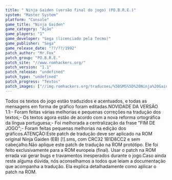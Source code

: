 ```yaml
---
title: " Ninja Gaiden (versão final do jogo) (PO.B.R.E.)"
system: "Master System"
platform: "Console"
game_title: "Ninja Gaiden"
game_category: "Ação"
game_players: "1"
game_developer: "Sega (licenciado pela Tecmo)"
game_publisher: "Sega"
game_release_date: "??/??/1992"
patch_author: "Mr.Fox"
patch_group: "PO.B.R.E."
patch_site: "//www.romhackers.org/"
patch_version: "1.1"
patch_release: "undefined"
patch_type: "undefined"
patch_progress: "Textos"
patch_images: ["//img.romhackers.org/traducoes/%5BSMS%5D%20Ninja%20Gaiden%20-%20POBRE%20-%204.png","//img.romhackers.org/traducoes/%5BSMS%5D%20Ninja%20Gaiden%20-%20POBRE%20-%205.png","//img.romhackers.org/traducoes/%5BSMS%5D%20Ninja%20Gaiden%20-%20POBRE%20-%206.png"]
---
```

Todos os textos do jogo estão traduzidos e acentuados, e todas as mensagens em forma de gráfico foram editadas.NOVIDADE DA VERSÃO 1.1:- Foram feitas várias melhorias e pequenas correções na tradução dos textos;- Os textos agora estão de acordo com a nova reforma ortográfica da língua portuguesa;- Foi melhorada a centralização da frase "FIM DE JOGO";- Foram feitas pequenas melhorias na edição dos gráficos.ATENÇÃO:Este patch de tradução deve ser aplicado na ROM original Ninja Gaiden (EB) [!].sms, com CRC32 1B1D8CC2 e sem cabeçalho.Não aplique este patch de tradução na ROM protótipo. Ele foi feito exclusivamente para a ROM europeia (final). Usar o patch na ROM errada vai gerar bugs e travamentos inesperados durante o jogo.Caso ainda reste alguma dúvida, nós aconselhamos a todos que leiam a documentação que acompanha a tradução. Ela explica detalhadamente como aplicar o patch na ROM.